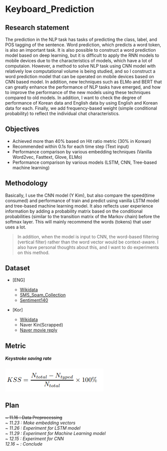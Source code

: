# Keyboard_Prediction
## Research statement
The prediction in the NLP task has  tasks of predicting the class, label, and POS tagging of the sentence. Word prediction, which predicts a word token, is also an important task. It is also possible to construct a word prediction model based on deep learning, but it is difficult to apply the RNN models to mobile devices due to the characteristics of models, which have a lot of computaion. However, a method to solve NLP task using CNN model with relatively low computational volume is being studied, and so I construct a word prediction model that can be operated on mobile devices based on CNN based model. In addition, new techniques such as ELMo and BERT  that can greatly enhance the performance of NLP tasks have emerged, and how to improve the performance of the new models using these techniques compared to old models. In addition, I want to check the degree of performance of Korean data and English data by using English and Korean data for each. Finally, we add frequency-based weight (simple conditional probability) to reflect the individual chat characteristics.


## Objectives
 - Achieved more than 40% based on Hit ratio metric (30% in Korean)
 - Recommended within 0.1s for each time step (Text input)
 - Performance comparison by various embedding techniques (Vanilla Word2vec, Fasttext, Glove, ELMo)
 - Performance comparison by various models (LSTM, CNN, Tree-based machine learning)

## Methodology
 Basically, I use the CNN model (Y Kim), but also compare the speed(time consumed) and performance of train and predict using vanilla LSTM model and tree-based machine learning model. It also reflects user experience information by adding a probability matrix based on the conditional probabilities (similar to the transition matrix of the Markov chain) before the softmax layer. This will mainly recommend the words (tokens) that user uses a lot.

>  In addition, when the model is input to CNN, the word-based filtering (vertical filter) rather than the word vector would be context-aware. I also have personal thoughts about this, and I want to do experiments on this method.


## Dataset
* [ENG]
   - [Wikidata](https://www.wikidata.org/wiki/Wikidata:Database_download)
   - [SMS_Spam_Collection](http://www.dt.fee.unicamp.br/~tiago/smsspamcollection/)
   - [Sentiment140](https://www.kaggle.com/kazanova/sentiment140)

* [Kor]
   - [Wikidata](https://ko.wikipedia.org/wiki/%EC%9C%84%ED%82%A4%EB%B0%B1%EA%B3%BC:%EB%8D%B0%EC%9D%B4%ED%84%B0%EB%B2%A0%EC%9D%B4%EC%8A%A4_%EB%8B%A4%EC%9A%B4%EB%A1%9C%EB%93%9C)
   - Naver Kin(Scrapped)
   - [Naver movie reply](https://github.com/e9t/nsmc)

## Metric
##### Keystroke saving rate
![Keystroke Saving Rate](./img/KSR.png)

## Plan  

<del> ~ 11.16 : Data Preprocessing </del>  
*\~ 11.23 : Make embedding vectors*   
*\~ 11.26 : Experiment for LSTM model*   
*\~ 11.29 : Experiment for Machine Learning model*   
*\~ 12.15 : Experiment for CNN*   
*12.16 ~ : Conclude*
